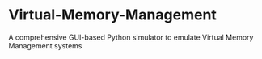 # Virtual-Memory-Management
A comprehensive GUI-based Python simulator to emulate Virtual Memory Management systems
